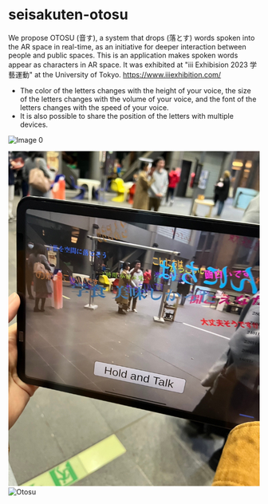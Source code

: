 # seisakuten-otosu
We propose OTOSU (音す), a system that drops (落とす) words spoken into the AR space in real-time, as an initiative for deeper interaction between people and public spaces. 
This is an application makes spoken words appear as characters in AR space.
It was exhibited at "iii Exhibision 2023 学藝運動" at the University of Tokyo. https://www.iiiexhibition.com/

- The color of the letters changes with the height of your voice, the size of the letters changes with the volume of your voice, and the font of the letters changes with the speed of your voice.
- It is also possible to share the position of the letters with multiple devices.

![Image 0](images/otosu.PNG)

![Image 1](images/otosu1.jpg)
<img width="1024" alt="Otosu" src="https://github.com/hlppp/seisakuten-otosu/assets/91582244/7b1cda38-1a35-4719-82fb-87c856ffdc02">
